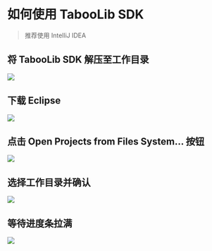 # 如何使用 TabooLib SDK
> 推荐使用 IntelliJ IDEA

## 将 TabooLib SDK 解压至工作目录
<a href="https://sm.ms/image/Ws81btZOKB9LEn5" target="_blank"><img src="https://i.loli.net/2019/09/02/Ws81btZOKB9LEn5.png" ></a>

## 下载 Eclipse
<a href="https://sm.ms/image/aQp6SAhCRL4PxJM" target="_blank"><img src="https://i.loli.net/2019/09/02/aQp6SAhCRL4PxJM.png" ></a>

## 点击 Open Projects from Files System... 按钮
<a href="https://sm.ms/image/2vT4jscgFmqib1E" target="_blank"><img src="https://i.loli.net/2019/09/02/2vT4jscgFmqib1E.png" ></a>

## 选择工作目录并确认
<a href="https://sm.ms/image/8CDZ7juXfoc2gOm" target="_blank"><img src="https://i.loli.net/2019/09/02/8CDZ7juXfoc2gOm.png" ></a>

## 等待进度条拉满
<a href="https://sm.ms/image/MtvdgCYhIfoEmKj" target="_blank"><img src="https://i.loli.net/2019/09/02/MtvdgCYhIfoEmKj.png" ></a>
